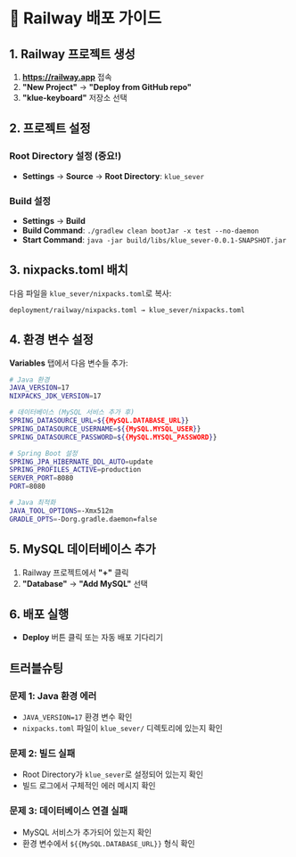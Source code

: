 # 🚀 Railway 배포 가이드

## 1. Railway 프로젝트 생성

1. **https://railway.app** 접속
2. **"New Project"** → **"Deploy from GitHub repo"**
3. **"klue-keyboard"** 저장소 선택

## 2. 프로젝트 설정

### Root Directory 설정 (중요!)

- **Settings** → **Source** → **Root Directory**: `klue_sever`

### Build 설정

- **Settings** → **Build**
- **Build Command**: `./gradlew clean bootJar -x test --no-daemon`
- **Start Command**: `java -jar build/libs/klue_sever-0.0.1-SNAPSHOT.jar`

## 3. nixpacks.toml 배치

다음 파일을 `klue_sever/nixpacks.toml`로 복사:

```
deployment/railway/nixpacks.toml → klue_sever/nixpacks.toml
```

## 4. 환경 변수 설정

**Variables** 탭에서 다음 변수들 추가:

```bash
# Java 환경
JAVA_VERSION=17
NIXPACKS_JDK_VERSION=17

# 데이터베이스 (MySQL 서비스 추가 후)
SPRING_DATASOURCE_URL=${{MySQL.DATABASE_URL}}
SPRING_DATASOURCE_USERNAME=${{MySQL.MYSQL_USER}}
SPRING_DATASOURCE_PASSWORD=${{MySQL.MYSQL_PASSWORD}}

# Spring Boot 설정
SPRING_JPA_HIBERNATE_DDL_AUTO=update
SPRING_PROFILES_ACTIVE=production
SERVER_PORT=8080
PORT=8080

# Java 최적화
JAVA_TOOL_OPTIONS=-Xmx512m
GRADLE_OPTS=-Dorg.gradle.daemon=false
```

## 5. MySQL 데이터베이스 추가

1. Railway 프로젝트에서 **"+"** 클릭
2. **"Database"** → **"Add MySQL"** 선택

## 6. 배포 실행

- **Deploy** 버튼 클릭 또는 자동 배포 기다리기

## 트러블슈팅

### 문제 1: Java 환경 에러

- `JAVA_VERSION=17` 환경 변수 확인
- `nixpacks.toml` 파일이 `klue_sever/` 디렉토리에 있는지 확인

### 문제 2: 빌드 실패

- Root Directory가 `klue_sever`로 설정되어 있는지 확인
- 빌드 로그에서 구체적인 에러 메시지 확인

### 문제 3: 데이터베이스 연결 실패

- MySQL 서비스가 추가되어 있는지 확인
- 환경 변수에서 `${{MySQL.DATABASE_URL}}` 형식 확인
